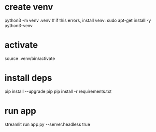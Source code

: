# create venv
python3 -m venv .venv   # if this errors, install venv: sudo apt-get install -y python3-venv

# activate
source .venv/bin/activate

# install deps
pip install --upgrade pip
pip install -r requirements.txt

# run app
streamlit run app.py --server.headless true

